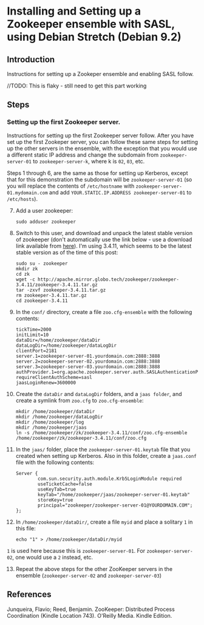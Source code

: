 # Installing and Setting up a Zookeeper ensemble with SASL, using Debian Stretch (Debian 9.2)

## Introduction

Instructions for setting up a Zookeper ensemble and enabling SASL follow.

//TODO: This is flaky - still need to get this part working

## Steps

### Setting up the first Zookeeper server.

Instructions for setting up the first Zookeeper server follow. After you have set up the first Zookeper server, you can follow these same steps for setting up the other servers in the ensemble, with the exception that you would use a different static IP address and change the subdomain from `zookeeper-server-01` to `zookeeper-server-k`, where k is `02`, `03`, etc.

Steps 1 through 6, are the same as those for setting up Kerberos, except that for this demonstration the subdomain will be `zookeeper-server-01` (so you will replace the contents of `/etc/hostname` with `zookeeper-server-01.mydomain.com` and add `YOUR.STATIC.IP.ADDRESS zookeeper-server-01` to `/etc/hosts`).

7. Add a user zookeeper:

   `sudo adduser zookeeper`  

8. Switch to this user, and download and unpack the latest stable version of zookeeper (don't automatically use the link below - use a download link available from [here](https://www.apache.org/dyn/closer.cgi/zookeeper/)). I'm using 3.4.11, which seems to be the latest stable version as of the time of this post:

    ```
    sudo su - zookeeper
    mkdir zk
    cd zk
    wget -c http://apache.mirror.globo.tech/zookeeper/zookeeper-3.4.11/zookeeper-3.4.11.tar.gz
    tar -zxvf zookeeper-3.4.11.tar.gz
    rm zookeeper-3.4.11.tar.gz
    cd zookeeper-3.4.11
    ```

9. In the `conf/` directory, create a file `zoo.cfg-ensemble` with the following contents:

    ```
    tickTime=2000
    initLimit=10
    dataDir=/home/zookeeper/dataDir
    dataLogDir=/home/zookeeper/dataLogDir
    clientPort=2181
    server.1=zookeeper-server-01.yourdomain.com:2888:3888
    server.2=zookeeper-server-02.yourdomain.com:2888:3888
    server.3=zookeeper-server-03.yourdomain.com:2888:3888
    authProvider.1=org.apache.zookeeper.server.auth.SASLAuthenticationProvider
    requireClientAuthScheme=sasl
    jaasLoginRenew=3600000
    ```       
10. Create the `dataDir` and `dataLogDir` folders, and a `jaas folder`, and create a symlink from `zoo.cfg` to `zoo.cfg-ensemble`:

    ```
    mkdir /home/zookeeper/dataDir
    mkdir /home/zookeeper/dataLogDir
    mkdir /home/zookeeper/log
    mkdir /home/zookeeper/jaas
    ln -s /home/zookeeper/zk/zookeeper-3.4.11/conf/zoo.cfg-ensemble /home/zookeeper/zk/zookeeper-3.4.11/conf/zoo.cfg
    ```
11. In the `jaas/` folder, place the `zookeeper-server-01.keytab` file that you created when setting up Kerberos. Also in this folder, create a `jaas.conf` file with the following contents:

    ```
    Server {
            com.sun.security.auth.module.Krb5LoginModule required
            useTicketCache=false
            useKeyTab=true
            keyTab="/home/zookeeper/jaas/zookeeper-server-01.keytab"
            storeKey=true
            principal="zookeeper/zookeeper-server-01@YOURDOMAIN.COM";
    };
    ```

12. In `/home/zookeeper/dataDir/`, create a file `myid` and place a solitary `1` in this file:

    ```
    echo "1" > /home/zookeeper/dataDir/myid
    ```

`1` is used here because this is `zookeeper-server-01`. For `zookeeper-server-02`, one would use a `2` instead, etc.

13. Repeat the above steps for the other ZooKeeper servers in the ensemble (`zookeeper-server-02` and `zookeeper-server-03`)


## References



Junqueira, Flavio; Reed, Benjamin. ZooKeeper: Distributed Process Coordination (Kindle Location 743). O'Reilly Media. Kindle Edition.
